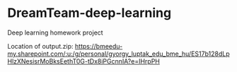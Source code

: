 # DreamTeam-deep-learning
Deep learning homework project

Location of output.zip: https://bmeedu-my.sharepoint.com/:u:/g/personal/gyorgy_luptak_edu_bme_hu/ES17b128dLpHlzXNesisrMoBksEethT0G-tDx8iPGcnnIA?e=IHrpPH
